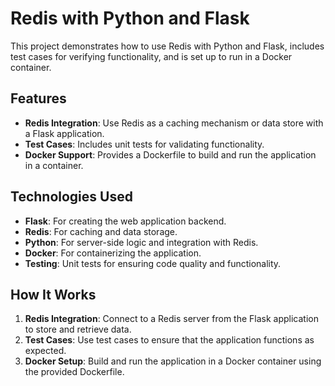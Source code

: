 # Redis with Python and Flask

This project demonstrates how to use Redis with Python and Flask, includes test cases for verifying functionality, and is set up to run in a Docker container.

## Features

- **Redis Integration**: Use Redis as a caching mechanism or data store with a Flask application.
- **Test Cases**: Includes unit tests for validating functionality.
- **Docker Support**: Provides a Dockerfile to build and run the application in a container.

## Technologies Used

- **Flask**: For creating the web application backend.
- **Redis**: For caching and data storage.
- **Python**: For server-side logic and integration with Redis.
- **Docker**: For containerizing the application.
- **Testing**: Unit tests for ensuring code quality and functionality.

## How It Works

1. **Redis Integration**: Connect to a Redis server from the Flask application to store and retrieve data.
2. **Test Cases**: Use test cases to ensure that the application functions as expected.
3. **Docker Setup**: Build and run the application in a Docker container using the provided Dockerfile.
